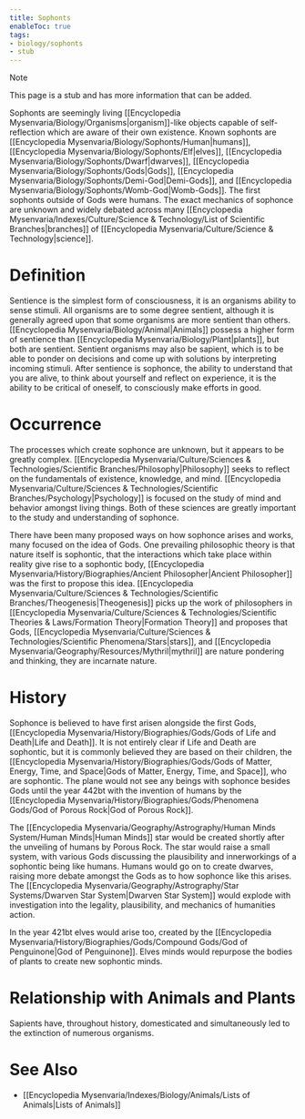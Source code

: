 ```yaml
---
title: Sophonts
enableToc: true
tags:
- biology/sophonts
- stub
---
```


> [!note]
> This page is a stub and has more information that can be added.

Sophonts are seemingly living [[Encyclopedia Mysenvaria/Biology/Organisms|organism]]-like objects capable of self-reflection which are aware of their own existence. Known sophonts are [[Encyclopedia Mysenvaria/Biology/Sophonts/Human|humans]], [[Encyclopedia Mysenvaria/Biology/Sophonts/Elf|elves]], [[Encyclopedia Mysenvaria/Biology/Sophonts/Dwarf|dwarves]], [[Encyclopedia Mysenvaria/Biology/Sophonts/Gods|Gods]], [[Encyclopedia Mysenvaria/Biology/Sophonts/Demi-God|Demi-Gods]], and [[Encyclopedia Mysenvaria/Biology/Sophonts/Womb-God|Womb-Gods]]. The first sophonts outside of Gods were humans. The exact mechanics of sophonce are unknown and widely debated across many [[Encyclopedia Mysenvaria/Indexes/Culture/Science & Technology/List of Scientific Branches|branches]] of [[Encyclopedia Mysenvaria/Culture/Science & Technology|science]].
# Definition
Sentience is the simplest form of consciousness, it is an organisms ability to sense stimuli. All organisms are to some degree sentient, although it is generally agreed upon that some organisms are more sentient than others. [[Encyclopedia Mysenvaria/Biology/Animal|Animals]] possess a higher form of sentience than [[Encyclopedia Mysenvaria/Biology/Plant|plants]], but both are sentient. Sentient organisms may also be sapient, which is to be able to ponder on decisions and come up with solutions by interpreting incoming stimuli. After sentience is sophonce, the ability to understand that you are alive, to think about yourself and reflect on experience, it is the ability to be critical of oneself, to consciously make efforts in good.
# Occurrence
The processes which create sophonce are unknown, but it appears to be greatly complex. [[Encyclopedia Mysenvaria/Culture/Sciences & Technologies/Scientific Branches/Philosophy|Philosophy]] seeks to reflect on the fundamentals of existence, knowledge, and mind. [[Encyclopedia Mysenvaria/Culture/Sciences & Technologies/Scientific Branches/Psychology|Psychology]] is focused on the study of mind and behavior amongst living things. Both of these sciences are greatly important to the study and understanding of sophonce.

There have been many proposed ways on how sophonce arises and works, many focused on the idea of Gods. One prevailing philosophic theory is that nature itself is sophontic, that the interactions which take place within reality give rise to a sophontic body, [[Encyclopedia Mysenvaria/History/Biographies/Ancient Philosopher|Ancient Philosopher]] was the first to propose this idea. [[Encyclopedia Mysenvaria/Culture/Sciences & Technologies/Scientific Branches/Theogenesis|Theogenesis]] picks up the work of philosophers in [[Encyclopedia Mysenvaria/Culture/Sciences & Technologies/Scientific Theories & Laws/Formation Theory|Formation Theory]] and proposes that Gods, [[Encyclopedia Mysenvaria/Culture/Sciences & Technologies/Scientific Phenomena/Stars|stars]], and [[Encyclopedia Mysenvaria/Geography/Resources/Mythril|mythril]] are nature pondering and thinking, they are incarnate nature.
# History
Sophonce is believed to have first arisen alongside the first Gods, [[Encyclopedia Mysenvaria/History/Biographies/Gods/Gods of Life and Death|Life and Death]]. It is not entirely clear if Life and Death are sophontic, but it is commonly believed they are based on their children, the [[Encyclopedia Mysenvaria/History/Biographies/Gods/Gods of Matter, Energy, Time, and Space|Gods of Matter, Energy, Time, and Space]], who are sophontic. The plane would not see any beings with sophonce besides Gods until the year 442bt with the invention of humans by the [[Encyclopedia Mysenvaria/History/Biographies/Gods/Phenomena Gods/God of Porous Rock|God of Porous Rock]]. 

The [[Encyclopedia Mysenvaria/Geography/Astrography/Human Minds System/Human Minds|Human Minds]] star would be created shortly after the unveiling of humans by Porous Rock. The star would raise a small system, with various Gods discussing the plausibility and innerworkings of a sophontic being like humans. Humans would go on to create dwarves, raising more debate amongst the Gods as to how sophonce like this arises. The [[Encyclopedia Mysenvaria/Geography/Astrography/Star Systems/Dwarven Star System|Dwarven Star System]] would explode with investigation into the legality, plausibility, and mechanics of humanities action.

In the year 421bt elves would arise too, created by the [[Encyclopedia Mysenvaria/History/Biographies/Gods/Compound Gods/God of Penguinone|God of Penguinone]]. Elves minds would repurpose the bodies of plants to create new sophontic minds.
# Relationship with Animals and Plants
Sapients have, throughout history, domesticated and simultaneously led to the extinction of numerous organisms.
# See Also
- [[Encyclopedia Mysenvaria/Indexes/Biology/Animals/Lists of Animals|Lists of Animals]]